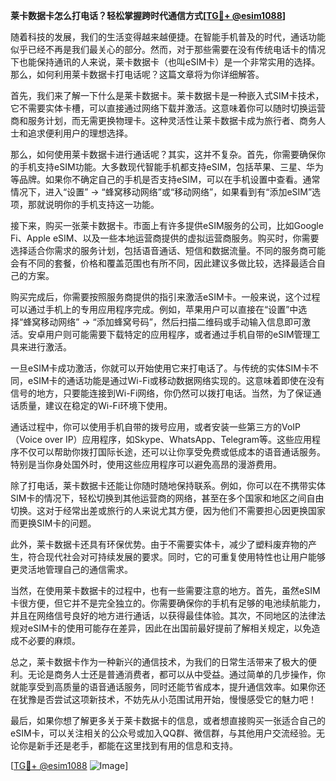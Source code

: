 **莱卡数据卡怎么打电话？轻松掌握跨时代通信方式[[TG💪+ @esim1088](https://t.me/s/esim1088)]**

随着科技的发展，我们的生活变得越来越便捷。在智能手机普及的时代，通话功能似乎已经不再是我们最关心的部分。然而，对于那些需要在没有传统电话卡的情况下也能保持通讯的人来说，莱卡数据卡（也叫eSIM卡）是一个非常实用的选择。那么，如何利用莱卡数据卡打电话呢？这篇文章将为你详细解答。

首先，我们来了解一下什么是莱卡数据卡。莱卡数据卡是一种嵌入式SIM卡技术，它不需要实体卡槽，可以直接通过网络下载并激活。这意味着你可以随时切换运营商和服务计划，而无需更换物理卡。这种灵活性让莱卡数据卡成为旅行者、商务人士和追求便利用户的理想选择。

那么，如何使用莱卡数据卡进行通话呢？其实，这并不复杂。首先，你需要确保你的手机支持eSIM功能。大多数现代智能手机都支持eSIM，包括苹果、三星、华为等品牌。如果你不确定自己的手机是否支持eSIM，可以在手机设置中查看。通常情况下，进入“设置” -> “蜂窝移动网络”或“移动网络”，如果看到有“添加eSIM”选项，那就说明你的手机支持这一功能。

接下来，购买一张莱卡数据卡。市面上有许多提供eSIM服务的公司，比如Google Fi、Apple eSIM、以及一些本地运营商提供的虚拟运营商服务。购买时，你需要选择适合你需求的服务计划，包括语音通话、短信和数据流量。不同的服务商可能会有不同的套餐，价格和覆盖范围也有所不同，因此建议多做比较，选择最适合自己的方案。

购买完成后，你需要按照服务商提供的指引来激活eSIM卡。一般来说，这个过程可以通过手机上的专用应用程序完成。例如，苹果用户可以直接在“设置”中选择“蜂窝移动网络” -> “添加蜂窝号码”，然后扫描二维码或手动输入信息即可激活。安卓用户则可能需要下载特定的应用程序，或者通过手机自带的eSIM管理工具来进行激活。

一旦eSIM卡成功激活，你就可以开始使用它来打电话了。与传统的实体SIM卡不同，eSIM卡的通话功能是通过Wi-Fi或移动数据网络实现的。这意味着即使在没有信号的地方，只要能连接到Wi-Fi网络，你仍然可以拨打电话。当然，为了保证通话质量，建议在稳定的Wi-Fi环境下使用。

通话过程中，你可以使用手机自带的拨号应用，或者安装一些第三方的VoIP（Voice over IP）应用程序，如Skype、WhatsApp、Telegram等。这些应用程序不仅可以帮助你拨打国际长途，还可以让你享受免费或低成本的语音通话服务。特别是当你身处国外时，使用这些应用程序可以避免高昂的漫游费用。

除了打电话，莱卡数据卡还能让你随时随地保持联系。例如，你可以在不携带实体SIM卡的情况下，轻松切换到其他运营商的网络，甚至在多个国家和地区之间自由切换。这对于经常出差或旅行的人来说尤其方便，因为他们不需要担心因更换国家而更换SIM卡的问题。

此外，莱卡数据卡还具有环保优势。由于不需要实体卡，减少了塑料废弃物的产生，符合现代社会对可持续发展的要求。同时，它的可重复使用特性也让用户能够更灵活地管理自己的通信需求。

当然，在使用莱卡数据卡的过程中，也有一些需要注意的地方。首先，虽然eSIM卡很方便，但它并不是完全独立的。你需要确保你的手机有足够的电池续航能力，并且在网络信号良好的地方进行通话，以获得最佳体验。其次，不同地区的法律法规对eSIM卡的使用可能存在差异，因此在出国前最好提前了解相关规定，以免造成不必要的麻烦。

总之，莱卡数据卡作为一种新兴的通信技术，为我们的日常生活带来了极大的便利。无论是商务人士还是普通消费者，都可以从中受益。通过简单的几步操作，你就能享受到高质量的语音通话服务，同时还能节省成本，提升通信效率。如果你还在犹豫是否尝试这项新技术，不妨先从小范围试用开始，慢慢感受它的魅力吧！

最后，如果你想了解更多关于莱卡数据卡的信息，或者想直接购买一张适合自己的eSIM卡，可以关注相关的公众号或加入QQ群、微信群，与其他用户交流经验。无论你是新手还是老手，都能在这里找到有用的信息和支持。

[[TG💪+ @esim1088](https://t.me/s/esim1088) ![Image](https://i.postimg.cc/4NQfJmqS/Snipaste-2025-05-13-00-14-12.png)]